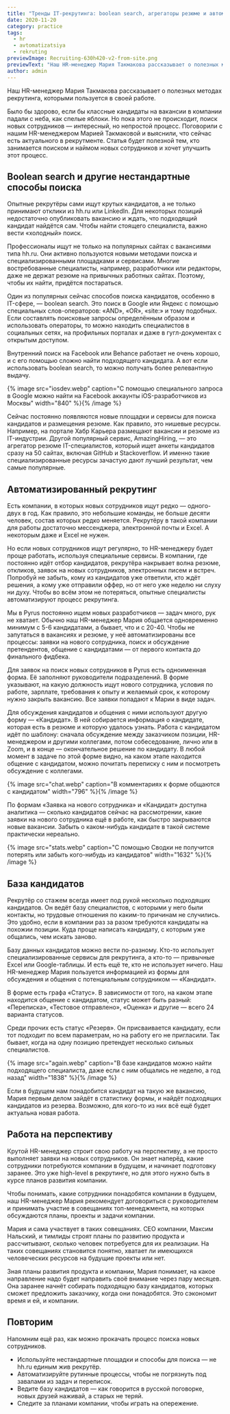 ```yaml
---
title: "Тренды IT-рекрутинга: boolean search, агрегаторы резюме и автоматизация"
date: 2020-11-20
category: practice
tags:
  - hr
  - avtomatizatsiya
  - rekruting
previewImage: Recruiting-630h420-v2-from-site.png
previewText: "Наш HR-менеджер Мария Такмакова рассказывает о полезных методах рекрутинга, которыми пользуется в своей работе."
author: admin
---
```

Наш HR-менеджер Мария Такмакова рассказывает о полезных методах рекрутинга, которыми пользуется в своей работе.

Было бы здорово, если бы классные кандидаты на вакансии в компании падали с неба, как спелые яблоки. Но пока этого не происходит, поиск новых сотрудников — интересный, но непростой процесс. Поговорили с нашим HR-менеджером Марией Такмаковой и выяснили, что сейчас есть актуального в рекрутменте. Статья будет полезной тем, кто занимается поиском и наймом новых сотрудников и хочет улучшить этот процесс. 

## **Boolean search и другие нестандартные способы поиска**

Опытные рекрутёры сами ищут крутых кандидатов, а не только принимают отклики из hh.ru или LinkedIn. Для некоторых позиций недостаточно опубликовать вакансию и ждать, что подходящий кандидат найдётся сам. Чтобы найти стоящего специалиста, важно вести «холодный» поиск.

Профессионалы ищут не только на популярных сайтах с вакансиями типа hh.ru. Они активно пользуются новыми методами поиска и специализированными площадками и сервисами. Многие востребованные специалисты, например, разработчики или редакторы, даже не держат резюме на привычных работных сайтах. Поэтому, чтобы их найти, придётся постараться.

Один из популярных сейчас способов поиска кандидатов, особенно в IT-сфере, — boolean search. Это поиск в Google или Яндекс с помощью специальных слов-операторов: «AND», «OR», «site:» и тому подобных. Если составлять поисковые запросы определённым образом и использовать операторы, то можно находить специалистов в социальных сетях, на профильных порталах и даже в гугл-документах с открытым доступом.

Внутренний поиск на Facebook или Behance работает не очень хорошо, и с его помощью сложно найти подходящего кандидата. А вот если использовать boolean search, то можно получать более релевантную выдачу.

{% image src="iosdev.webp" caption="С помощью специального запроса в Google можно найти на Facebook аккаунты iOS-разработчиков из Москвы" width="840" %}{% /image %}

Сейчас постоянно появляются новые площадки и сервисы для поиска кандидатов и размещения резюме. Как правило, это нишевые ресурсы. Например, на портале Хабр Карьера размещают вакансии и резюме из IT-индустрии. Другой популярный сервис, AmazingHiring, — это агрегатор резюме IT-специалистов, который ищет анкеты кандидатов сразу на 50 сайтах, включая GitHub и Stackoverflow. И именно такие специализированные ресурсы зачастую дают лучший результат, чем самые популярные.

## **Автоматизированный рекрутинг**

Есть компании, в которых новых сотрудников ищут редко — одного-двух в год. Как правило, это небольшие команды, не больше десяти человек, состав которых редко меняется. Рекрутёру в такой компании для работы достаточно мессенджера, электронной почты и Excel. А некоторым даже и Excel не нужен.

Но если новых сотрудников ищут регулярно, то HR-менеджеру будет проще работать, используя специальные сервисы. В компании, где постоянно идёт отбор кандидатов, рекрутёра накрывает волна резюме, откликов, заявок на новых сотрудников, электронных писем и встреч. Попробуй не забыть, кому из кандидатов уже ответили, кто ждёт решения, а кому уже отправили оффер, но от него уже неделю ни слуху ни духу. Чтобы во всём этом не потеряться, опытные специалисты автоматизируют процесс рекрутинга.

Мы в Pyrus постоянно ищем новых разработчиков — задач много, рук не хватает. Обычно наш HR-менеджер Мария общается одновременно минимум с 5-6 кандидатами, а бывает, что и с 20-40. Чтобы не запутаться в вакансиях и резюме, у неё автоматизированы все процессы: заявки на нового сотрудника, поиск и обсуждение претендентов, общение с кандидатами — от первого контакта до финального фидбека.

Для заявок на поиск новых сотрудников в Pyrus есть одноименная форма. Её заполняют руководители подразделений. В форме указывают, на какую должность ищут нового сотрудника, условия по работе, зарплате, требования к опыту и желаемый срок, к которому нужно закрыть вакансию. Все заявки попадают к Марии в виде задач.

Для обсуждения кандидатов и общения с ними используют другую форму — «Кандидат». В ней собирается информация о кандидате, которая есть в резюме и которую удалось узнать. Работа с кандидатом идёт по шаблону: сначала обсуждение между заказчиком позиции, HR-менеджером и другими коллегами, потом собеседование, лично или в Zoom, и в конце — окончательное решение по кандидату. В любой момент в задаче по этой форме видно, на каком этапе находится общение с кандидатом, можно почитать переписку с ним и посмотреть обсуждение с коллегами.

{% image src="chat.webp" caption="В комментариях к форме общаются с кандидатом" width="796" %}{% /image %}

По формам «Заявка на нового сотрудника» и «Кандидат» доступна аналитика — сколько кандидатов сейчас на рассмотрении, какие заявки на нового сотрудника ещё в работе, как быстро закрываются новые вакансии. Забыть о каком-нибудь кандидате в такой системе практически нереально.

{% image src="stats.webp" caption="С помощью Сводки не получится потерять или забыть кого-нибудь из кандидатов" width="1632" %}{% /image %}

## **База кандидатов**

Рекрутёр со стажем всегда имеет под рукой несколько подходящих кандидатов. Он ведёт базу специалистов, с которыми у него были контакты, но трудовые отношения по каким-то причинам не случились. Это удобно, если в компании раз за разом требуются кандидаты на похожии позиции. Куда проще написать кандидату, с которым уже общались, чем искать заново.

Базу данных кандидатов можно вести по-разному. Кто-то использует специализированные сервисы для рекрутинга, а кто-то — привычные Excel или Google-таблицы. И есть ещё те, кто не использует ничего. Наш HR-менеджер Мария пользуется информацией из формы для обсуждения и общения с потенциальным сотрудником — «Кандидат». 

В форме есть графа «Статус». В зависимости от того, на каком этапе находится общение с кандидатом, статус может быть разный: «Переписка», «Тестовое отправлено», «Оценка» и другие — всего 24 варианта статусов.

Среди прочих есть статус «Резерв». Он присваивается кандидату, если тот подходит по всем параметрам, но на работу его не пригласили. Так бывает, когда на одну позицию претендует несколько сильных специалистов.

{% image src="again.webp" caption="В базе кандидатов можно найти подходящего специалиста, даже если с ним общались не неделю, а год назад" width="1838" %}{% /image %}

Если в будущем нам понадобится кандидат на такую же вакансию, Мария первым делом зайдёт в статистику формы, и найдёт подходящих кандидатов из резерва. Возможно, для кого-то из них всё ещё будет актуальна новая работа. 

## **Работа на перспективу**

Крутой HR-менеджер строит свою работу на перспективу, а не просто выполняет заявки на новых сотрудников. Он знает наперёд, какие сотрудники потребуются компании в будущем, и начинает подготовку заранее. Это уже high-level в рекрутинге, но для этого нужно быть в курсе планов развития компании.

Чтобы понимать, какие сотрудники понадобятся компании в будущем, наш HR-менеджер Мария рекомендует договориться с руководителем и принимать участие в совещаниях топ-менеджмента, на которых обсуждаются планы, проекты и задачи компании. 

Мария и сама участвует в таких совещаниях. СЕО компании, Максим Нальский, и тимлиды строят планы по развитию продукта и рассчитывают, сколько человек потребуется для их реализации. На таких совещаниях становится понятно, хватает ли имеющихся человеческих ресурсов на будущие проекты или нет.

Зная планы развития продукта и компании, Мария понимает, на какое направление надо будет направить своё внимание через пару месяцев. Она заранее начнёт собирать подходящую базу кандидатов, которых сможет предложить заказчику, когда они понадобятся. Это сэкономит время и ей, и компании. 

## **Повторим**

Напомним ещё раз, как можно прокачать процесс поиска новых сотрудников. 

- Используйте нестандартные площадки и способы для поиска — не hh.ru единым жив рекрутёр.
- Автоматизируйте рутинные процессы, чтобы не погрязнуть под завалами из задач и переписок.
- Ведите базу кандидатов — как говорится в русской поговорке, новых друзей наживай, а старых не теряй.
- Следите за планами компании, чтобы играть на опережение.